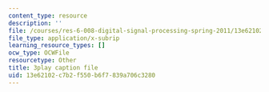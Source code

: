 ```yaml
---
content_type: resource
description: ''
file: /courses/res-6-008-digital-signal-processing-spring-2011/13e62102c7b2f550b6f7839a706c3280_AsSsGjaBbas.srt
file_type: application/x-subrip
learning_resource_types: []
ocw_type: OCWFile
resourcetype: Other
title: 3play caption file
uid: 13e62102-c7b2-f550-b6f7-839a706c3280
---
```

